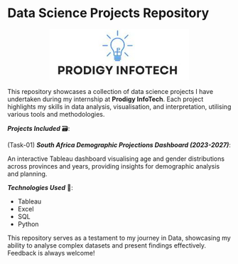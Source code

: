 # Data Science Projects Repository 

<p align="center">
<img src="Prodigy.jpg">
</p>


This repository showcases a collection of data science projects I have undertaken during my internship at **Prodigy InfoTech**. Each project highlights my skills in data analysis, visualisation, and interpretation, utilising various tools and methodologies.

_**Projects Included**_ 🗃️:

(Task-01) **_South Africa Demographic Projections Dashboard (2023-2027)_**:

An interactive Tableau dashboard visualising age and gender distributions across provinces and years, providing insights for demographic analysis and planning.


_**Technologies Used**_ 🔨:

- Tableau
- Excel
- SQL
- Python


This repository serves as a testament to my journey in Data, showcasing my ability to analyse complex datasets and present findings effectively. Feedback is always welcome!
